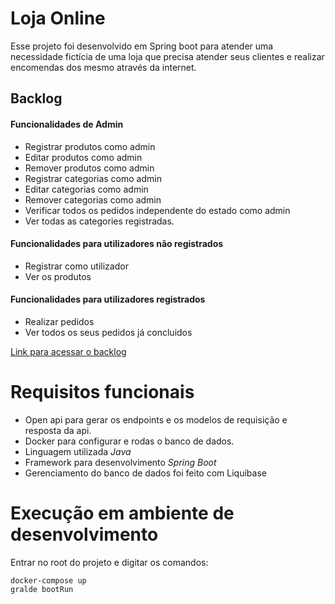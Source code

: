 # Loja Online

Esse projeto foi desenvolvido em Spring boot para atender uma necessidade fictícia de uma loja que precisa atender seus clientes e realizar encomendas dos mesmo através da internet.

## Backlog

#### Funcionalidades de Admin
* Registrar produtos como admin
* Editar produtos como admin
* Remover produtos como admin
* Registrar categorias como admin
* Editar categorias como admin
* Remover categorias como admin
* Verificar todos os pedidos independente do estado como admin
* Ver todas as categories registradas.
#### Funcionalidades para utilizadores não registrados
* Registrar como utilizador
* Ver os produtos
#### Funcionalidades para utilizadores registrados
* Realizar pedidos
* Ver todos os seus pedidos já concluidos

[Link para acessar o backlog](https://github.com/GabrielPelosi/projeto_loja_online/projects/1)

# Requisitos funcionais
  * Open api para gerar os endpoints e os modelos de requisição e resposta da api.
  * Docker para configurar e rodas o banco de dados.
  * Linguagem utilizada *Java*
  * Framework para desenvolvimento *Spring Boot*
  * Gerenciamento do banco de dados foi feito com Liquibase

# Execução em ambiente de desenvolvimento

Entrar no root do projeto e digitar os comandos:
```
docker-compose up
gralde bootRun
```
